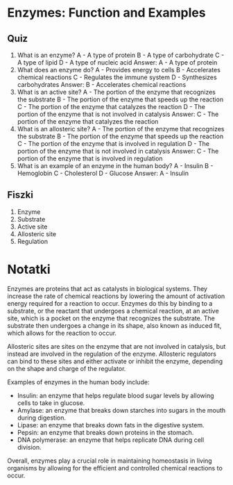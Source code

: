  Enzymes: Function and Examples
=============================

Quiz
----

1. What is an enzyme?
A - A type of protein
B - A type of carbohydrate
C - A type of lipid
D - A type of nucleic acid
Answer: A - A type of protein
2. What does an enzyme do?
A - Provides energy to cells
B - Accelerates chemical reactions
C - Regulates the immune system
D - Synthesizes carbohydrates
Answer: B - Accelerates chemical reactions
3. What is an active site?
A - The portion of the enzyme that recognizes the substrate
B - The portion of the enzyme that speeds up the reaction
C - The portion of the enzyme that catalyzes the reaction
D - The portion of the enzyme that is not involved in catalysis
Answer: C - The portion of the enzyme that catalyzes the reaction
4. What is an allosteric site?
A - The portion of the enzyme that recognizes the substrate
B - The portion of the enzyme that speeds up the reaction
C - The portion of the enzyme that is involved in regulation
D - The portion of the enzyme that is not involved in catalysis
Answer: C - The portion of the enzyme that is involved in regulation
5. What is an example of an enzyme in the human body?
A - Insulin
B - Hemoglobin
C - Cholesterol
D - Glucose
Answer: A - Insulin

Fiszki
------

1. Enzyme
2. Substrate
3. Active site
4. Allosteric site
5. Regulation

Notatki
======

Enzymes are proteins that act as catalysts in biological systems. They increase the rate of chemical reactions by lowering the amount of activation energy required for a reaction to occur. Enzymes do this by binding to a substrate, or the reactant that undergoes a chemical reaction, at an active site, which is a pocket on the enzyme that recognizes the substrate. The substrate then undergoes a change in its shape, also known as induced fit, which allows for the reaction to occur.

Allosteric sites are sites on the enzyme that are not involved in catalysis, but instead are involved in the regulation of the enzyme. Allosteric regulators can bind to these sites and either activate or inhibit the enzyme, depending on the shape and charge of the regulator.

Examples of enzymes in the human body include:

* Insulin: an enzyme that helps regulate blood sugar levels by allowing cells to take in glucose.
* Amylase: an enzyme that breaks down starches into sugars in the mouth during digestion.
* Lipase: an enzyme that breaks down fats in the digestive system.
* Pepsin: an enzyme that breaks down proteins in the stomach.
* DNA polymerase: an enzyme that helps replicate DNA during cell division.

Overall, enzymes play a crucial role in maintaining homeostasis in living organisms by allowing for the efficient and controlled chemical reactions to occur.